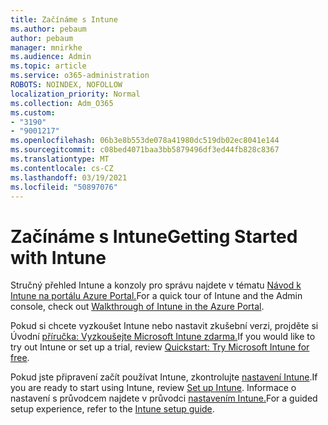 ```yaml
---
title: Začínáme s Intune
ms.author: pebaum
author: pebaum
manager: mnirkhe
ms.audience: Admin
ms.topic: article
ms.service: o365-administration
ROBOTS: NOINDEX, NOFOLLOW
localization_priority: Normal
ms.collection: Adm_O365
ms.custom:
- "3190"
- "9001217"
ms.openlocfilehash: 06b3e8b553de078a41980dc519db02ec8041e144
ms.sourcegitcommit: c08bed4071baa3bb5879496df3ed44fb828c8367
ms.translationtype: MT
ms.contentlocale: cs-CZ
ms.lasthandoff: 03/19/2021
ms.locfileid: "50897076"
---
```

# <a name="getting-started-with-intune"></a><span data-ttu-id="fb3fe-102">Začínáme s Intune</span><span class="sxs-lookup"><span data-stu-id="fb3fe-102">Getting Started with Intune</span></span>

<span data-ttu-id="fb3fe-103">Stručný přehled Intune a konzoly pro správu najdete v tématu [Návod k Intune na portálu Azure Portal.](https://docs.microsoft.com/mem/intune/fundamentals/tutorial-walkthrough-endpoint-manager)</span><span class="sxs-lookup"><span data-stu-id="fb3fe-103">For a quick tour of Intune and the Admin console, check out [Walkthrough of Intune in the Azure Portal](https://docs.microsoft.com/mem/intune/fundamentals/tutorial-walkthrough-endpoint-manager).</span></span>

<span data-ttu-id="fb3fe-104">Pokud si chcete vyzkoušet Intune nebo nastavit zkušební verzi, projděte si Úvodní [příručka: Vyzkoušejte Microsoft Intune zdarma.](https://docs.microsoft.com/intune/fundamentals/free-trial-sign-up)</span><span class="sxs-lookup"><span data-stu-id="fb3fe-104">If you would like to try out Intune or set up a trial, review [Quickstart: Try Microsoft Intune for free](https://docs.microsoft.com/intune/fundamentals/free-trial-sign-up).</span></span>

<span data-ttu-id="fb3fe-105">Pokud jste připravení začít používat Intune, zkontrolujte [nastavení Intune](https://docs.microsoft.com/mem/intune/fundamentals/setup-steps).</span><span class="sxs-lookup"><span data-stu-id="fb3fe-105">If you are ready to start using Intune, review [Set up Intune](https://docs.microsoft.com/mem/intune/fundamentals/setup-steps).</span></span> <span data-ttu-id="fb3fe-106">Informace o nastavení s průvodcem najdete v průvodci [nastavením Intune.](https://admin.microsoft.com/AdminPortal/Home?ref=/modernonboarding/intunesetupguide)</span><span class="sxs-lookup"><span data-stu-id="fb3fe-106">For a guided setup experience, refer to the [Intune setup guide](https://admin.microsoft.com/AdminPortal/Home?ref=/modernonboarding/intunesetupguide).</span></span>